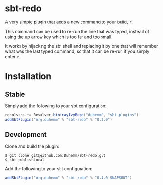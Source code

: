 # sbt-redo

A very simple plugin that adds a new command to your build, `r`.

This command can be used to re-run the line that was typed, instead of using the up arrow key
which is too far and too small.

It works by hijacking the sbt shell and replacing it by one that will remember what was the
last typed command, so that it can be re-run if you simply enter `r`.

# Installation

## Stable

Simply add the following to your sbt configuration:

```scala
resolvers += Resolver.bintrayIvyRepo("duhemm", "sbt-plugins")
addSbtPlugin("org.duhemm" % "sbt-redo" % "0.3.0")
```

## Development

Clone and build the plugin:

```
$ git clone git@github.com:Duhemm/sbt-redo.git
$ sbt publishLocal
```

Add the following to your sbt configuration:

```scala
addSbtPlugin("org.duhemm" % "sbt-redo" % "0.4.0-SNAPSHOT")
```
